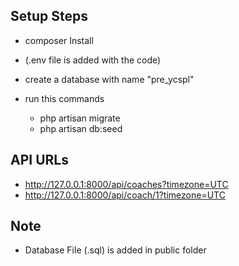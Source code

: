 ## Setup Steps

-   composer Install
-   (.env file is added with the code)
-   create a database with name "pre_ycspl"
-   run this commands

    -   php artisan migrate
    -   php artisan db:seed

## API URLs

-   http://127.0.0.1:8000/api/coaches?timezone=UTC
-   http://127.0.0.1:8000/api/coach/1?timezone=UTC

## Note

-   Database File (.sql) is added in public folder
